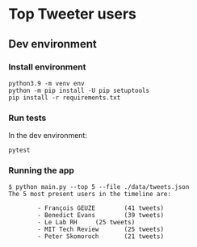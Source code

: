 # Top Tweeter users

## Dev environment

### Install environment

```
python3.9 -m venv env
python -m pip install -U pip setuptools
pip install -r requirements.txt 
```

### Run tests

In the dev environment:

```
pytest
```

### Running the app

```
$ python main.py --top 5 --file ./data/tweets.json 
The 5 most present users in the timeline are:

        - François GEUZE        (41 tweets)
        - Benedict Evans        (39 tweets)
        - Le Lab RH     (25 tweets)
        - MIT Tech Review       (25 tweets)
        - Peter Skomoroch       (21 tweets)
```

